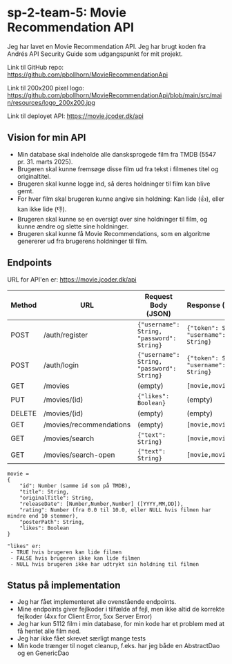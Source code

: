 # sp-2-team-5: Movie Recommendation API

Jeg har lavet en Movie Recommendation API.
Jeg har brugt koden fra Andrés API Security Guide som udgangspunkt for mit projekt.

Link til GitHub repo: https://github.com/pbollhorn/MovieRecommendationApi

Link til 200x200 pixel logo: https://github.com/pbollhorn/MovieRecommendationApi/blob/main/src/main/resources/logo_200x200.jpg

Link til deployet API: https://movie.jcoder.dk/api

## Vision for min API

- Min database skal indeholde alle dansksprogede film fra TMDB (5547 pr. 31. marts 2025).
- Brugeren skal kunne fremsøge disse film ud fra tekst i filmenes titel og originaltitel.
- Brugeren skal kunne logge ind, så deres holdninger til film kan blive gemt.
- For hver film skal brugeren kunne angive sin holdning: Kan lide (👍), eller kan ikke lide (👎).
- Brugeren skal kunne se en oversigt over sine holdninger til film, og kunne ændre og slette sine holdninger.
- Brugeren skal kunne få Movie Recommendations, som en algoritme genererer ud fra brugerens holdninger til film.

## Endpoints

URL for API'en er: https://movie.jcoder.dk/api

| Method | URL                     | Request Body (JSON)                        | Response (JSON)                         | Roles  |
|--------|-------------------------|--------------------------------------------|-----------------------------------------|--------|
| POST   | /auth/register          | `{"username": String, "password": String}` | `{"token": String, "username": String}` | ANYONE |
| POST   | /auth/login             | `{"username": String, "password": String}` | `{"token": String, "username": String}` | ANYONE |
| GET    | /movies                 | (empty)                                    | `[movie,movie,...]`                     | USER   |
| PUT    | /movies/(id)            | `{"likes": Boolean}`                       | (empty)                                 | USER   |
| DELETE | /movies/(id)            | (empty)                                    | (empty)                                 | USER   |
| GET    | /movies/recommendations | (empty)                                    | `[movie,movie,...]`                     | USER   |
| GET    | /movies/search          | `{"text": String}`                         | `[movie,movie,...]`                     | USER   |
| GET    | /movies/search-open     | `{"text": String}`                         | `[movie,movie,...]`                     | ANYONE |

```
movie =
{
    "id": Number (samme id som på TMDB),
    "title": String,
    "originalTitle": String,
    "releaseDate": [Number,Number,Number] ([YYYY,MM,DD]),
    "rating": Number (fra 0.0 til 10.0, eller NULL hvis filmen har mindre end 10 stemmer),
    "posterPath": String,
    "likes": Boolean
}

"likes" er:
 - TRUE hvis brugeren kan lide filmen
 - FALSE hvis brugeren ikke kan lide filmen
 - NULL hvis brugeren ikke har udtrykt sin holdning til filmen
```

## Status på implementation

- Jeg har fået implementeret alle ovenstående endpoints.
- Mine endpoints giver fejlkoder i tilfælde af fejl, men ikke altid de korrekte fejlkoder (4xx for Client Error, 5xx
  Server Error)
- Jeg har kun 5112 film i min database, for min kode har et problem med at få hentet alle film ned.
- Jeg har ikke fået skrevet særligt mange tests
- Min kode trænger til noget cleanup, f.eks. har jeg både en AbstractDao og en GenericDao